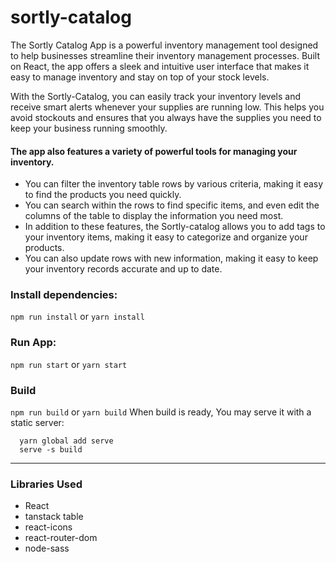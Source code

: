 # sortly-catalog

The Sortly Catalog App is a powerful inventory management tool designed to help businesses streamline their inventory management processes. Built on React, the app offers a sleek and intuitive user interface that makes it easy to manage inventory and stay on top of your stock levels.

With the Sortly-Catalog, you can easily track your inventory levels and receive smart alerts whenever your supplies are running low. This helps you avoid stockouts and ensures that you always have the supplies you need to keep your business running smoothly.

#### The app also features a variety of powerful tools for managing your inventory.

- You can filter the inventory table rows by various criteria, making it easy to find the products you need quickly.
- You can search within the rows to find specific items, and even edit the columns of the table to display the information you need most.
- In addition to these features, the Sortly-catalog allows you to add tags to your inventory items, making it easy to categorize and organize your products. 
- You can also update rows with new information, making it easy to keep your inventory records accurate and up to date.


### Install dependencies:
```npm run install```
or
```yarn install```

### Run App:
```npm run start```
or
```yarn start```

### Build
```npm run build```
or
```yarn build```
When build is ready, You may serve it with a static server:
```
  yarn global add serve
  serve -s build
```

---
### Libraries Used
- React
- tanstack table
- react-icons
- react-router-dom
- node-sass
